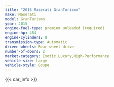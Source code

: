 ```yaml
---
title: "2015 Maserati GranTurismo"
make: Maserati
model: GranTurismo
year: 2015
engine-fuel-type: premium unleaded (required)
engine-hp: 454
engine-cylinders: 8
transmission-type: Automatic
driven-wheels: Rear wheel drive
number-of-doors: 2
market-category: Exotic,Luxury,High-Performance
vehicle-size: Large
vehicle-style: Coupe
---
```


{{< car_info >}}
